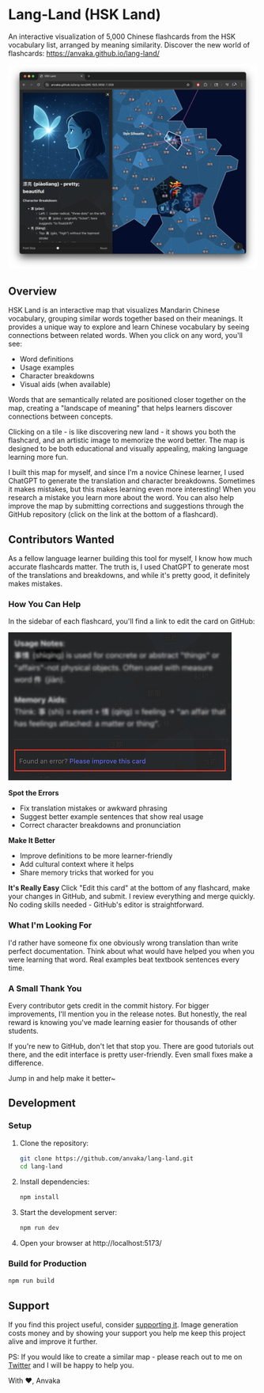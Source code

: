# Lang-Land (HSK Land)

An interactive visualization of 5,000 Chinese flashcards from the HSK vocabulary list, arranged by meaning
similarity. Discover the new world of flashcards: https://anvaka.github.io/lang-land/

[![UI Demo](feature.png)](https://anvaka.github.io/lang-land/)

## Overview

HSK Land is an interactive map that visualizes Mandarin Chinese vocabulary, grouping similar words together
based on their meanings. It provides a unique way to explore and learn Chinese vocabulary by seeing connections
between related words. When you click on any word, you'll see:

- Word definitions
- Usage examples
- Character breakdowns
- Visual aids (when available)

Words that are semantically related are positioned closer together on the map, creating a "landscape of meaning"
that helps learners discover connections between concepts.

Clicking on a tile - is like discovering new land - it shows you both the flashcard, and an artistic image to 
memorize the word better. The map is designed to be both educational and visually appealing, making language learning
more fun.

I built this map for myself, and since I'm a novice Chinese learner, I used ChatGPT to generate the translation and
character breakdowns. Sometimes it makes mistakes, but this makes learning even more interesting! When you research
a mistake you learn more about the word. You can also help improve the map by submitting corrections
and suggestions through the GitHub repository (click on the link at the bottom of a flashcard).

## Contributors Wanted

As a fellow language learner building this tool for myself, I know how much accurate flashcards matter. 
The truth is, I used ChatGPT to generate most of the translations and breakdowns, and while it's pretty good,
it definitely makes mistakes.

### How You Can Help

In the sidebar of each flashcard, you'll find a link to edit the card on GitHub:

![Edit this card](sidebar_help.png)

**Spot the Errors**
- Fix translation mistakes or awkward phrasing  
- Suggest better example sentences that show real usage
- Correct character breakdowns and pronunciation

**Make It Better**
- Improve definitions to be more learner-friendly
- Add cultural context where it helps
- Share memory tricks that worked for you

**It's Really Easy**
Click "Edit this card" at the bottom of any flashcard, make your changes in GitHub, and submit.
I review everything and merge quickly. No coding skills needed - GitHub's editor is straightforward.

### What I'm Looking For

I'd rather have someone fix one obviously wrong translation than write perfect documentation.
Think about what would have helped you when you were learning that word. Real examples beat textbook sentences every time.

### A Small Thank You

Every contributor gets credit in the commit history. For bigger improvements, I'll mention you in the release notes.
But honestly, the real reward is knowing you've made learning easier for thousands of other students.

If you're new to GitHub, don't let that stop you. There are good tutorials out there, and the edit interface is
pretty user-friendly. Even small fixes make a difference.

Jump in and help make it better~

## Development

### Setup

1. Clone the repository:
   ```sh
   git clone https://github.com/anvaka/lang-land.git
   cd lang-land
   ```

2. Install dependencies:
   ```sh
   npm install
   ```

3. Start the development server:
   ```sh
   npm run dev
   ```

4. Open your browser at http://localhost:5173/

### Build for Production

```sh
npm run build
```

## Support

If you find this project useful, consider [supporting it](http://paypal.com/paypalme/anvakos/5). 
Image generation costs money and by showing your support you help me keep this project alive and improve it further.

PS: If you would like to create a similar map - please reach out to me on [Twitter](https://x.com/anvaka) and I will be happy to help you.

With ❤️, Anvaka 